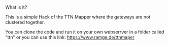 What is it?

This is a simple Hack of the TTN Mapper where the gateways are not clustered together.

You can clone the code and run it on your own webserrver in a folder called "ttn" or you can use this link:
https://www.ramge.de/ttnmaper

